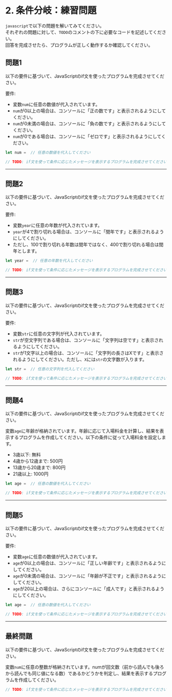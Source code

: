 # 2. 条件分岐：練習問題
`javascript`で以下の問題を解いてみてください。  
それぞれの問題に対して、`TODO`のコメントの下に必要なコードを記述してください。  
回答を完成させたら、プログラムが正しく動作するか確認してください。


## 問題1

以下の要件に基づいて、JavaScriptのif文を使ったプログラムを完成させてください。

要件:
- 変数`num`に任意の数値が代入されています。
- `num`が0以上の場合は、コンソールに「正の数です」と表示されるようにしてください。
- `num`が0未満の場合は、コンソールに「負の数です」と表示されるようにしてください。
- `num`が0である場合は、コンソールに「ゼロです」と表示されるようにしてください。

```javascript
let num =  // 任意の数値を代入してください

// TODO: if文を使って条件に応じたメッセージを表示するプログラムを完成させてください

```
---

## 問題2

以下の要件に基づいて、JavaScriptのif文を使ったプログラムを完成させてください。

要件:
- 変数`year`に任意の年数が代入されています。
- `year`が4で割り切れる場合は、コンソールに「閏年です」と表示されるようにしてください。
- ただし、100で割り切れる年数は閏年ではなく、400で割り切れる場合は閏年とします。

```javascript
let year =  // 任意の年数を代入してください

// TODO: if文を使って条件に応じたメッセージを表示するプログラムを完成させてください

```

---

## 問題3

以下の要件に基づいて、JavaScriptのif文を使ったプログラムを完成させてください。

要件:
- 変数`str`に任意の文字列が代入されています。
- `str`が空文字列である場合は、コンソールに「文字列は空です」と表示されるようにしてください。
- `str`が1文字以上の場合は、コンソールに「文字列の長さはXです」と表示されるようにしてください。ただし、`X`には`str`の文字数が入ります。

```javascript
let str =  // 任意の文字列を代入してください

// TODO: if文を使って条件に応じたメッセージを表示するプログラムを完成させてください

```
---

## 問題4

以下の要件に基づいて、JavaScriptのif文を使ったプログラムを完成させてください。

変数`age`に年齢が格納されています。年齢に応じて入場料金を計算し、結果を表示するプログラムを作成してください。以下の条件に従って入場料金を設定します。

- 3歳以下: 無料
- 4歳から12歳まで: 500円
- 13歳から20歳まで: 800円
- 21歳以上: 1000円
```javascript
let age =  // 任意の数値を代入してください

// TODO: if文を使って条件に応じたメッセージを表示するプログラムを完成させてください

```

---

## 問題5

以下の要件に基づいて、JavaScriptのif文を使ったプログラムを完成させてください。

要件:
- 変数`age`に任意の数値が代入されています。
- `age`が0以上の場合は、コンソールに「正しい年齢です」と表示されるようにしてください。
- `age`が0未満の場合は、コンソールに「年齢が不正です」と表示されるようにしてください。
- `age`が20以上の場合は、さらにコンソールに「成人です」と表示されるようにしてください。

```javascript
let age =  // 任意の数値を代入してください

// TODO: if文を使って条件に応じたメッセージを表示するプログラムを完成させてください

```

---

## 最終問題

以下の要件に基づいて、JavaScriptのif文を使ったプログラムを完成させてください。


変数`num`に任意の整数が格納されています。numが回文数（前から読んでも後ろから読んでも同じ値になる数）であるかどうかを判定し、結果を表示するプログラムを作成してください。

```javascript
// TODO: if文を使って条件に応じたメッセージを表示するプログラムを完成させてください

```

